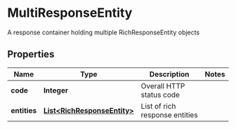 

# MultiResponseEntity

A response container holding multiple RichResponseEntity objects

## Properties

| Name | Type | Description | Notes |
|------------ | ------------- | ------------- | -------------|
|**code** | **Integer** | Overall HTTP status code |  |
|**entities** | [**List&lt;RichResponseEntity&gt;**](RichResponseEntity.md) | List of rich response entities |  |

